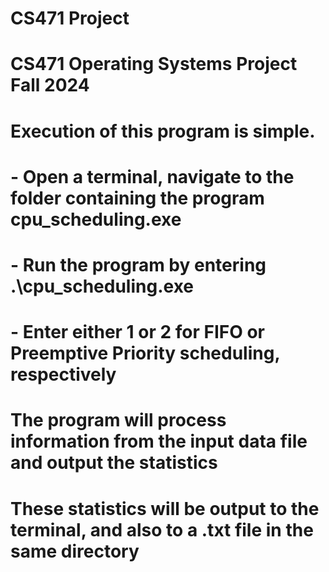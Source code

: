 # CS471 Project
# CS471 Operating Systems Project Fall 2024

# Execution of this program is simple. 
#  - Open a terminal, navigate to the folder containing the program cpu_scheduling.exe
#  - Run the program by entering .\cpu_scheduling.exe
#  - Enter either 1 or 2 for FIFO or Preemptive Priority scheduling, respectively

# The program will process information from the input data file and output the statistics
# These statistics will be output to the terminal, and also to a .txt file in the same directory